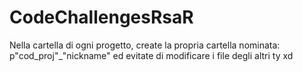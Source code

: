 # CodeChallengesRsaR

Nella cartella di ogni progetto, create la propria cartella nominata: p"cod_proj"_"nickname" ed evitate di modificare i file degli altri ty xd